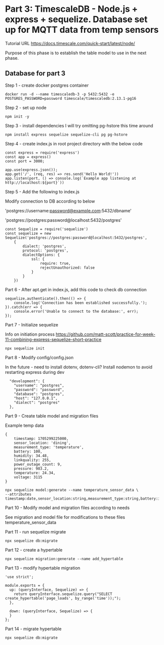 # Part 3: TimescaleDB - Node.js + express + sequelize. Database set up for MQTT data from temp sensors

Tutorial URL
https://docs.timescale.com/quick-start/latest/node/

Purpose of this phase is to establish the table model to use in the next phase.


## Database for part 3

Step 1 - create docker postgres container

```shell
docker run -d --name timescaledb-3 -p 5432:5432 -e POSTGRES_PASSWORD=password timescale/timescaledb:2.13.1-pg16
```

Step 2 - set up node

```shell
npm init -y
```

Step 3 - install dependencies
I will try omitting pg-hstore this time around

```shell
npm install express sequelize sequelize-cli pg pg-hstore
```

Step 4 - create index.js in root project directory with the below code

```shell
const express = require('express')
const app = express()
const port = 3000;

app.use(express.json());
app.get('/', (req, res) => res.send('Hello World!'))
app.listen(port, () => console.log(`Example app listening at http://localhost:${port}`))
```

Step 5 - Add the following to index.js

Modify connection to DB according to below

'postgres://username:password@example.com:5432/dbname'

'postgres://postgres:password@localhost:5432/postgres'

```shell
const Sequelize = require('sequelize')
const sequelize = new Sequelize('postgres://postgres:password@localhost:5432/postgres',
    {
        dialect: 'postgres',
        protocol: 'postgres',
        dialectOptions: {
            ssl: {
                require: true,
                rejectUnauthorized: false
            }
        }
    })
```

Part 6 - After apt.get in index.js, add this code to check db connection

```shell
sequelize.authenticate().then(() => {
    console.log('Connection has been established successfully.');
}).catch(err => {
    console.error('Unable to connect to the database:', err);
});
```

Part 7 - Initialize sequelize

Info on initiation process
https://github.com/matt-scott/practice-for-week-11-combining-express-sequelize-short-practice


```shell
npx sequelize init
```

Part 8 - Modify config/config.json

In the future - need to install dotenv, dotenv-cli?
Install nodemon to avoid restarting express during dev

```shell
  "development": {
    "username": "postgres",
    "password": "password",
    "database": "postgres",
    "host": "127.0.0.1",
    "dialect": "postgres"
  },
```


Part 9 - Create table model and migration files

Example temp data

    {
        timestamp: 1705299225000,
        sensor_location: 'dining',
        measurement_type: 'temperature',
        battery: 100,
        humidity: 34.48,
        linkquality: 255,
        power_outage_count: 9,
        pressure: 983.2,
        temperature: 24.34,
        voltage: 3115
    }

```shell
npx sequelize model:generate --name temperature_sensor_data \
--attributes timestamp:date,sensor_location:string,measurement_type:string,battery:integer,humidity:decimal,linkquality:integer,power_outage_count:integer,pressure:decimal,temperature:decimal,voltage:integer
```

Part 10 - Modify model and migration files according to needs

See migration and model file for modifications to these files
temperature_sensor_data

Part 11 - run sequelize migrate

```shell
npx sequelize db:migrate
```

Part 12 - create a hypertable

```shell
npx sequelize migration:generate --name add_hypertable
```

Part 13 - modify hypertable migration

```shell
'use strict';

module.exports = {
  up: (queryInterface, Sequelize) => {
    return queryInterface.sequelize.query("SELECT create_hypertable('page_loads', by_range('time'));");
  },

  down: (queryInterface, Sequelize) => {
  }
};
```

Part 14 - migrate hypertable

```shell
npx sequelize db:migrate
```